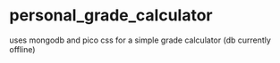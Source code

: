 # personal_grade_calculator
uses mongodb and pico css for a simple grade calculator (db currently offline)
